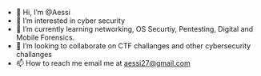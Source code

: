 - 👋 Hi, I’m @Aessi
- 👀 I’m interested in cyber security 
- 🌱 I’m currently learning networking, OS Securtiy, Pentesting, Digital and Mobile Forensics.
- 💞️ I’m looking to collaborate on CTF challanges and other cybersecurity challanges
- 📫 How to reach me email me at aessi27@gmail.com

<!---
Axxxx/Axxxx is a ✨ special ✨ repository because its `README.md` (this file) appears on your GitHub profile.
You can click the Preview link to take a look at your changes.
--->

